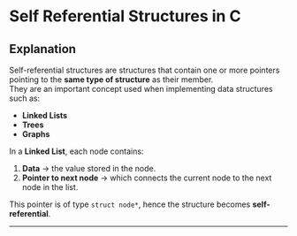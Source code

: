 # Self Referential Structures in C

## Explanation
Self-referential structures are structures that contain one or more pointers pointing to the **same type of structure** as their member.  
They are an important concept used when implementing data structures such as:
- **Linked Lists**
- **Trees**
- **Graphs**

In a **Linked List**, each node contains:
1. **Data** → the value stored in the node.  
2. **Pointer to next node** → which connects the current node to the next node in the list.  

This pointer is of type `struct node*`, hence the structure becomes **self-referential**.

---
